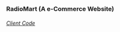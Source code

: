 ### RadioMart (A e-Commerce Website)

###### [Client Code](https://github.com/khalidccnu/radiomart)
